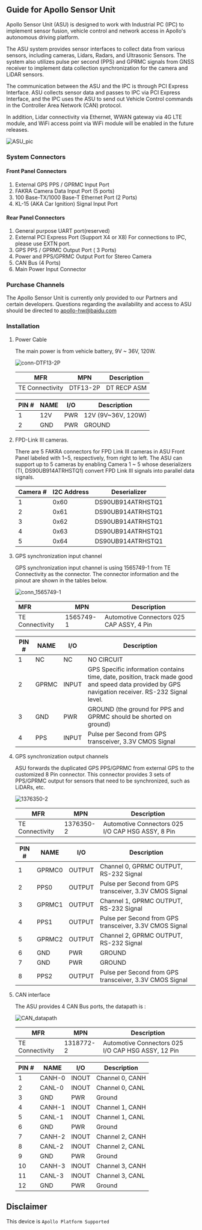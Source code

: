 ## Guide for Apollo Sensor Unit

Apollo Sensor Unit (ASU) is designed to work with Industrial PC (IPC) to implement sensor fusion, vehicle control and network access in Apollo's autonomous driving platform.

The ASU system provides sensor interfaces to collect data from various sensors, including cameras, Lidars, Radars, and Ultrasonic Sensors. The system also utilizes pulse per second (PPS) and GPRMC signals from GNSS receiver to implement data collection synchronization for the camera and LiDAR sensors. 

The communication between the ASU and the IPC is through PCI Express Interface. ASU collects sensor data and passes to IPC via PCI Express Interface, and the IPC uses the ASU to send out Vehicle Control commands in the Controller Area Network (CAN) protocol. 

In addition, Lidar connectivity via Ethernet, WWAN gateway via 4G LTE module, and WiFi access point via WiFi module will be enabled in the future releases.

![ASU_pic](images/ASU_pic.jpg)

### System Connectors

#### Front Panel Connectors

1. External GPS PPS / GPRMC Input Port 
2. FAKRA Camera Data Input Port (5 ports)
3. 100 Base-TX/1000 Base-T Ethernet Port (2 Ports) 
4. KL-15 (AKA Car Ignition) Signal Input Port 

#### Rear Panel Connectors 

1. General purpose UART port(reserved) 
2. External PCI Express Port (Support X4 or X8) For connections to IPC, please use EXTN port.
3. GPS PPS / GPRMC Output Port ( 3 Ports)
4. Power and PPS/GPRMC Output Port for Stereo Camera
5. CAN Bus (4 Ports)
6. Main Power Input Connector 

### Purchase Channels

The Apollo Sensor Unit is currently only provided to our Partners and certain developers. Questions regarding the availability and access to ASU should be directed to  apollo-hw@baidu.com

### Installation

1. Power Cable

   The main power is from vehicle battery, 9V ~ 36V, 120W. 

   ![conn-DTF13-2P](images/conn-DTF13-2P.jpeg)

   |MFR|MPN|Description|
   |---------------|--------|-----------|
   |TE Connectivity|DTF13-2P|DT RECP ASM|

   | PIN # | NAME | I/O  | Description        |
   | ----- | ---- | ---- | ------------------ |
   | 1     | 12V  | PWR  | 12V (9V~36V, 120W) |
   | 2     | GND  | PWR  | GROUND             |

2. FPD-Link III cameras. 

   There are 5 FAKRA connectors for FPD Link III cameras in ASU Front Panel labeled with 1~5, respectively, from right to left. The ASU can support up to 5 cameras by enabling Camera 1 ~ 5 whose deserializers (TI, DS90UB914ATRHSTQ1) convert FPD Link III signals into parallel data signals.

   |Camera #| I2C Address | Deserializer|
   | -------- | ----------- | ------------------------- |
   | 1        | 0x60        | DS90UB914ATRHSTQ1         |
   | 2        | 0x61        | DS90UB914ATRHSTQ1         |
   | 3        | 0x62        | DS90UB914ATRHSTQ1         |
   | 4        | 0x63        | DS90UB914ATRHSTQ1         |
   | 5       | 0x64        | DS90UB914ATRHSTQ1         |

3. GPS synchronization input channel

   GPS synchronization input channel is using 1565749-1 from TE Connectivity as the connector. The connector information and the pinout are shown in the tables below.

   ![conn_1565749-1](images/conn_1565749-1.png)

   | MFR             | MPN       | Description                               |
   | :-------------- | --------- | ----------------------------------------- |
   | TE Connectivity | 1565749-1 | Automotive Connectors 025 CAP ASSY, 4 Pin |

   | PIN # | NAME  | I/O   | Description                                                  |
   | ----- | ----- | ----- | ------------------------------------------------------------ |
   | 1     | NC    | NC    | NO CIRCUIT                                                   |
   | 2     | GPRMC | INPUT | GPS Specific information contains time, date, position, track made good and speed data provided by GPS navigation receiver.  RS-232 Signal level. |
   | 3     | GND   | PWR   | GROUND (the ground for PPS and GPRMC should be shorted on ground) |
   | 4     | PPS   | INPUT | Pulse per Second from GPS transceiver, 3.3V CMOS Signal      |

4. GPS synchronization output channels

   ASU forwards the duplicated GPS PPS/GPRMC from external GPS to the customized 8 Pin connector. This connector provides 3 sets of PPS/GPRMC output for sensors that need to be synchronized, such as LiDARs, etc. 

   ![1376350-2](images/1376350-2.jpeg)

   |MFR| MPN| Description|
   | --------------- | --------- | ------------------------------------------------- |
   | TE Connectivity | 1376350-2 | Automotive Connectors 025 I/O CAP HSG ASSY, 8 Pin |

   | PIN # | NAME   | I/O    | Description                                             |
   | ----- | ------ | ------ | ------------------------------------------------------- |
   | 1     | GPRMC0 | OUTPUT | Channel 0, GPRMC OUTPUT, RS-232 Signal                  |
   | 2     | PPS0   | OUTPUT | Pulse per Second from GPS transceiver, 3.3V CMOS Signal |
   | 3     | GPRMC1 | OUTPUT | Channel 1, GPRMC OUTPUT, RS-232 Signal                  |
   | 4     | PPS1   | OUTPUT | Pulse per Second from GPS transceiver, 3.3V CMOS Signal |
   | 5     | GPRMC2 | OUTPUT | Channel 2, GPRMC OUTPUT, RS-232 Signal                  |
   | 6     | GND    | PWR    | GROUND                                                  |
   | 7     | GND    | PWR    | GROUND                                                  |
   | 8     | PPS2   | OUTPUT | Pulse per Second from GPS transceiver, 3.3V CMOS Signal |

5. CAN interface

   The ASU provides 4 CAN Bus ports, the datapath is :

   ![CAN_datapath](images/CAN_path.png)

   | MFR             | MPN       | Description                                        |
   | --------------- | --------- | -------------------------------------------------- |
   | TE Connectivity | 1318772-2 | Automotive Connectors 025 I/O CAP HSG ASSY, 12 Pin |

   | PIN # | NAME   | I/O   | Description     |
   | ----- | ------ | ----- | --------------- |
   | 1     | CANH-0 | INOUT | Channel 0, CANH |
   | 2     | CANL-0 | INOUT | Channel 0, CANL |
   | 3     | GND    | PWR   | Ground          |
   | 4     | CANH-1 | INOUT | Channel 1, CANH |
   | 5    | CANL-1 | INOUT | Channel 1, CANL |
   | 6    | GND    | PWR   | Ground          |
   | 7    | CANH-2 | INOUT | Channel 2, CANH |
   | 8    | CANL-2 | INOUT | Channel 2, CANL |
   | 9    | GND    | PWR   | Ground          |
   | 10   | CANH-3 | INOUT | Channel 3, CANH |
   | 11   | CANL-3 | INOUT | Channel 3, CANL |
   | 12   | GND    | PWR   | Ground          |

   
## Disclaimer

This device is `Apollo Platform Supported`